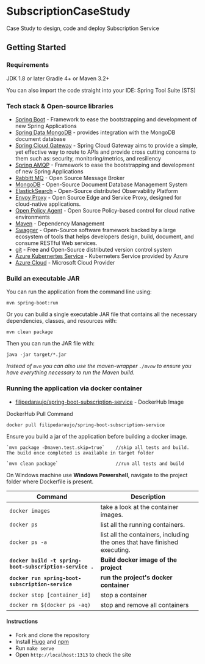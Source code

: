 # SubscriptionCaseStudy
Case Study to design, code and deploy Subscription Service

## Getting Started

### Requirements
JDK 1.8 or later
Gradle 4+ or Maven 3.2+

You can also import the code straight into your IDE:
Spring Tool Suite (STS)

### Tech stack & Open-source libraries
*   [Spring Boot](https://spring.io/projects/spring-boot) - Framework to ease the bootstrapping and development of new Spring Applications
*   [Spring Data MongoDB](https://spring.io/projects/spring-data-mongodb) - provides integration with the MongoDB document database
*   [Spring Cloud Gateway](https://spring.io/projects/spring-cloud-gateway) - Spring Cloud Gateway aims to provide a simple, yet effective way to route to APIs and provide cross cutting concerns to them such as: security, monitoring/metrics, and resiliency
*   [Spring AMQP](https://spring.io/projects/spring-amqp) - Framework to ease the bootstrapping and development of new Spring Applications
*   [Rabbitt MQ](https://www.rabbitmq.com/) - Open Source Message Broker
* 	[MongoDB](https://www.mongodb.com/) - Open-Source Document Database Management System
*   [ElastickSearch](https://www.elastic.co//) -  Open-Source distributed Observability Platform
*   [Envoy Proxy](https://www.envoyproxy.io/) - Open Source Edge and Service Proxy, designed for cloud-native applications. 
*   [Open Policy Agent](https://www.openpolicyagent.org/) - Open Source Policy-based control for cloud native environments
* 	[Maven](https://maven.apache.org/) - Dependency Management
* 	[Swagger](https://swagger.io/) - Open-Source software framework backed by a large ecosystem of tools that helps developers design, build, document, and consume RESTful Web services.
* 	[git](https://git-scm.com/) - Free and Open-Source distributed version control system
* 	[Azure Kubernertes Service](https://azure.microsoft.com/services/kubernetes-service/) - Kuberneters Service provided by Azure
* 	[Azure Cloud](https://azure.microsoft.com/) - Microsoft Cloud Provider



### Build an executable JAR
You can run the application from the command line using:
```
mvn spring-boot:run
```
Or you can build a single executable JAR file that contains all the necessary dependencies, classes, and resources with:
```
mvn clean package
```
Then you can run the JAR file with:
```
java -jar target/*.jar
```

*Instead of `mvn` you can also use the maven-wrapper `./mvnw` to ensure you have everything necessary to run the Maven build.*


### Running the application via docker container

* 	[filipedaraujo/spring-boot-subscription-service](https://hub.docker.com/repository/docker/filipedaraujo/spring-boot-subscription-service) - DockerHub Image

DockerHub Pull Command

```text
docker pull filipedaraujo/spring-boot-subscription-service
```

Ensure you build a jar of the application before building a docker image.  

```text
`mvn package -Dmaven.test.skip=true`    //skip all tests and build. The build once completed is available in target folder
```

```text
`mvn clean package`                     //run all tests and build
```

On Windows machine use **Windows Powershell**, navigate to the project folder where Dockerfile is present.

|                           Command                        |                                 Description                              |
|----------------------------------------------------------|--------------------------------------------------------------------------| 
|`docker images`                                           | take a look at the container images.                                     |
|`docker ps`                                               | list all the running containers.                                         |
|`docker ps -a`                                            | list all the containers, including the ones that have finished executing.|
|**`docker build -t spring-boot-subscription-service .`**  | **Build docker image of the project**                                    |
|**`docker run spring-boot-subscription-service`**         | **run the project's docker container**                                   |
|`docker stop [container_id]`                              | stop a container                                                         |
|`docker rm $(docker ps -aq)`                              | stop and remove all containers                                           |


#### Instructions

* Fork and clone the repository
* Install [Hugo](https://gohugo.io/getting-started/installing/#quick-install) and [npm](https://npmjs.com)
* Run `make serve`
* Open `http://localhost:1313` to check the site

